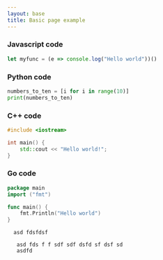 ```yaml
---
layout: base
title: Basic page example
---
```



### Javascript code

```javascript
let myfunc = (e => console.log("Hello world"))()
```

### Python code

```python
numbers_to_ten = [i for i in range(10)]
print(numbers_to_ten)
```

### C++ code

```cpp
#include <iostream>

int main() {
    std::cout << "Hello world!";
}
```

### Go code
```go
package main
import ("fmt")

func main() {
    fmt.Println("Hello world")
}
```

```
  asd fdsfdsf  

   asd fds f f sdf sdf dsfd sf dsf sd
   asdfd
```


